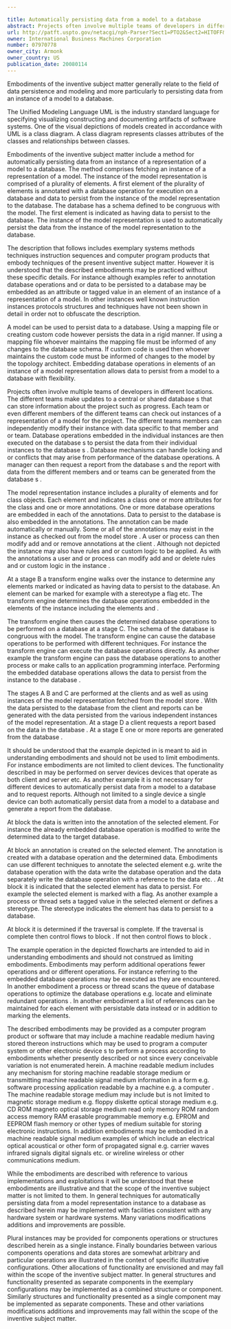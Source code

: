 ```yaml
---

title: Automatically persisting data from a model to a database
abstract: Projects often involve multiple teams of developers in different locations. The different teams make updates to a central or shared database(s) that can store information about the project, such as progress. Each team or even different members of the different teams can check out instances of a representation of a model for the project. The different teams/members can independently modify their instance with data specific to that member and/or team. Database operations embedded in the individual instances are then executed on the database(s) to persist the data from their individual instances to the database(s). Database mechanisms can handle locking and/or conflicts that may arise from performance of the database operations. A manager can then request a report from the database(s), and the report with data from the different members and/or teams can be generated from the database(s).
url: http://patft.uspto.gov/netacgi/nph-Parser?Sect1=PTO2&Sect2=HITOFF&p=1&u=%2Fnetahtml%2FPTO%2Fsearch-adv.htm&r=1&f=G&l=50&d=PALL&S1=07970778&OS=07970778&RS=07970778
owner: International Business Machines Corporation
number: 07970778
owner_city: Armonk
owner_country: US
publication_date: 20080114
---
```

Embodiments of the inventive subject matter generally relate to the field of data persistence and modeling and more particularly to persisting data from an instance of a model to a database.

The Unified Modeling Language UML is the industry standard language for specifying visualizing constructing and documenting artifacts of software systems. One of the visual depictions of models created in accordance with UML is a class diagram. A class diagram represents classes attributes of the classes and relationships between classes.

Embodiments of the inventive subject matter include a method for automatically persisting data from an instance of a representation of a model to a database. The method comprises fetching an instance of a representation of a model. The instance of the model representation is comprised of a plurality of elements. A first element of the plurality of elements is annotated with a database operation for execution on a database and data to persist from the instance of the model representation to the database. The database has a schema defined to be congruous with the model. The first element is indicated as having data to persist to the database. The instance of the model representation is used to automatically persist the data from the instance of the model representation to the database.

The description that follows includes exemplary systems methods techniques instruction sequences and computer program products that embody techniques of the present inventive subject matter. However it is understood that the described embodiments may be practiced without these specific details. For instance although examples refer to annotation database operations and or data to be persisted to a database may be embedded as an attribute or tagged value in an element of an instance of a representation of a model. In other instances well known instruction instances protocols structures and techniques have not been shown in detail in order not to obfuscate the description.

A model can be used to persist data to a database. Using a mapping file or creating custom code however persists the data in a rigid manner. If using a mapping file whoever maintains the mapping file must be informed of any changes to the database schema. If custom code is used then whoever maintains the custom code must be informed of changes to the model by the topology architect. Embedding database operations in elements of an instance of a model representation allows data to persist from a model to a database with flexibility.

Projects often involve multiple teams of developers in different locations. The different teams make updates to a central or shared database s that can store information about the project such as progress. Each team or even different members of the different teams can check out instances of a representation of a model for the project. The different teams members can independently modify their instance with data specific to that member and or team. Database operations embedded in the individual instances are then executed on the database s to persist the data from their individual instances to the database s . Database mechanisms can handle locking and or conflicts that may arise from performance of the database operations. A manager can then request a report from the database s and the report with data from the different members and or teams can be generated from the database s .

The model representation instance includes a plurality of elements and for class objects. Each element and indicates a class one or more attributes for the class and one or more annotations. One or more database operations are embedded in each of the annotations. Data to persist to the database is also embedded in the annotations. The annotation can be made automatically or manually. Some or all of the annotations may exist in the instance as checked out from the model store . A user or process can then modify add and or remove annotations at the client . Although not depicted the instance may also have rules and or custom logic to be applied. As with the annotations a user and or process can modify add and or delete rules and or custom logic in the instance .

At a stage B a transform engine walks over the instance to determine any elements marked or indicated as having data to persist to the database. An element can be marked for example with a stereotype a flag etc. The transform engine determines the database operations embedded in the elements of the instance including the elements and .

The transform engine then causes the determined database operations to be performed on a database at a stage C. The schema of the database is congruous with the model. The transform engine can cause the database operations to be performed with different techniques. For instance the transform engine can execute the database operations directly. As another example the transform engine can pass the database operations to another process or make calls to an application programming interface. Performing the embedded database operations allows the data to persist from the instance to the database .

The stages A B and C are performed at the clients and as well as using instances of the model representation fetched from the model store . With the data persisted to the database from the client and reports can be generated with the data persisted from the various independent instances of the model representation. At a stage D a client requests a report based on the data in the database . At a stage E one or more reports are generated from the database .

It should be understood that the example depicted in is meant to aid in understanding embodiments and should not be used to limit embodiments. For instance embodiments are not limited to client devices. The functionality described in may be performed on server devices devices that operate as both client and server etc. As another example it is not necessary for different devices to automatically persist data from a model to a database and to request reports. Although not limited to a single device a single device can both automatically persist data from a model to a database and generate a report from the database.

At block the data is written into the annotation of the selected element. For instance the already embedded database operation is modified to write the determined data to the target database.

At block an annotation is created on the selected element. The annotation is created with a database operation and the determined data. Embodiments can use different techniques to annotate the selected element e.g. write the database operation with the data write the database operation and the data separately write the database operation with a reference to the data etc. . At block it is indicated that the selected element has data to persist. For example the selected element is marked with a flag. As another example a process or thread sets a tagged value in the selected element or defines a stereotype. The stereotype indicates the element has data to persist to a database.

At block it is determined if the traversal is complete. If the traversal is complete then control flows to block . If not then control flows to block .

The example operation in the depicted flowcharts are intended to aid in understanding embodiments and should not construed as limiting embodiments. Embodiments may perform additional operations fewer operations and or different operations. For instance referring to the embedded database operations may be executed as they are encountered. In another embodiment a process or thread scans the queue of database operations to optimize the database operations e.g. locate and eliminate redundant operations . In another embodiment a list of references can be maintained for each element with persistable data instead or in addition to marking the elements.

The described embodiments may be provided as a computer program product or software that may include a machine readable medium having stored thereon instructions which may be used to program a computer system or other electronic device s to perform a process according to embodiments whether presently described or not since every conceivable variation is not enumerated herein. A machine readable medium includes any mechanism for storing machine readable storage medium or transmitting machine readable signal medium information in a form e.g. software processing application readable by a machine e.g. a computer . The machine readable storage medium may include but is not limited to magnetic storage medium e.g. floppy diskette optical storage medium e.g. CD ROM magneto optical storage medium read only memory ROM random access memory RAM erasable programmable memory e.g. EPROM and EEPROM flash memory or other types of medium suitable for storing electronic instructions. In addition embodiments may be embodied in a machine readable signal medium examples of which include an electrical optical acoustical or other form of propagated signal e.g. carrier waves infrared signals digital signals etc. or wireline wireless or other communications medium.

While the embodiments are described with reference to various implementations and exploitations it will be understood that these embodiments are illustrative and that the scope of the inventive subject matter is not limited to them. In general techniques for automatically persisting data from a model representation instance to a database as described herein may be implemented with facilities consistent with any hardware system or hardware systems. Many variations modifications additions and improvements are possible.

Plural instances may be provided for components operations or structures described herein as a single instance. Finally boundaries between various components operations and data stores are somewhat arbitrary and particular operations are illustrated in the context of specific illustrative configurations. Other allocations of functionality are envisioned and may fall within the scope of the inventive subject matter. In general structures and functionality presented as separate components in the exemplary configurations may be implemented as a combined structure or component. Similarly structures and functionality presented as a single component may be implemented as separate components. These and other variations modifications additions and improvements may fall within the scope of the inventive subject matter.

